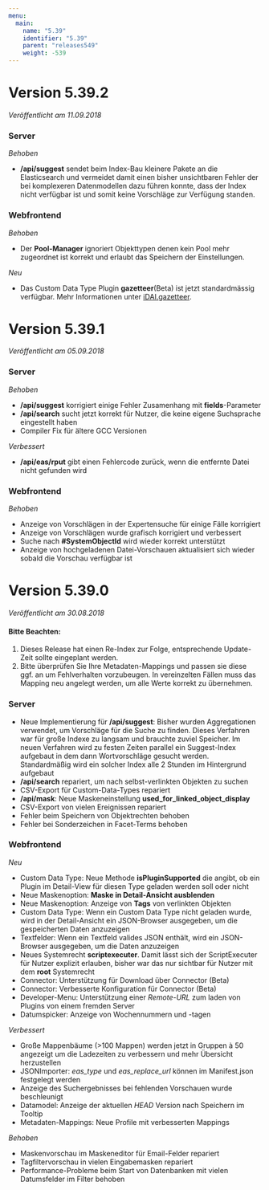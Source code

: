 ```yaml
---
menu:
  main:
    name: "5.39"
    identifier: "5.39"
    parent: "releases549"
    weight: -539
---
```


# Version 5.39.2

*Veröffentlicht am 11.09.2018*

### Server

*Behoben*

* **/api/suggest** sendet beim Index-Bau kleinere Pakete an die Elasticsearch und vermeidet damit einen bisher unsichtbaren Fehler der bei komplexeren Datenmodellen dazu führen konnte, dass der Index nicht verfügbar ist und somit keine Vorschläge zur Verfügung standen.

### Webfrontend

*Behoben*

* Der **Pool-Manager** ignoriert Objekttypen denen kein Pool mehr zugeordnet ist korrekt und erlaubt das Speichern der Einstellungen.

*Neu*

* Das Custom Data Type Plugin **gazetteer**(Beta) ist jetzt standardmässig verfügbar. Mehr Informationen unter [iDAI.gazetteer](https://gazetteer.dainst.org/app/#!/home).

# Version 5.39.1

*Veröffentlicht am 05.09.2018*

### Server

*Behoben*

* **/api/suggest** korrigiert einige Fehler Zusamenhang mit **fields**-Parameter
* **/api/search** sucht jetzt korrekt für Nutzer, die keine eigene Suchsprache eingestellt haben
* Compiler Fix für ältere GCC Versionen

*Verbessert*

* **/api/eas/rput** gibt einen Fehlercode zurück, wenn die entfernte Datei nicht gefunden wird

### Webfrontend

*Behoben*

* Anzeige von Vorschlägen in der Expertensuche für einige Fälle korrigiert
* Anzeige von Vorschlägen wurde grafisch korrigiert und verbessert
* Suche nach **#SystemObjectId** wird wieder korrekt unterstützt
* Anzeige von hochgeladenen Datei-Vorschauen aktualisiert sich wieder sobald die Vorschau verfügbar ist

# Version 5.39.0

*Veröffentlicht am 30.08.2018*

#### Bitte Beachten:

1. Dieses Release hat einen Re-Index zur Folge, entsprechende Update-Zeit sollte eingeplant werden.
2. Bitte überprüfen Sie Ihre Metadaten-Mappings und passen sie diese ggf. an um Fehlverhalten vorzubeugen. In vereinzelten Fällen muss das Mapping neu angelegt werden, um alle Werte korrekt zu übernehmen.

### Server

* Neue Implementierung für **/api/suggest**: Bisher wurden Aggregationen verwendet, um Vorschläge für die Suche zu finden. Dieses Verfahren war für große Indexe zu langsam und brauchte zuviel Speicher. Im neuen Verfahren wird zu festen Zeiten parallel ein Suggest-Index aufgebaut in dem dann Wortvorschläge gesucht werden. Standardmäßig wird ein solcher Index alle 2 Stunden im Hintergrund aufgebaut
* **/api/search** repariert, um nach selbst-verlinkten Objekten zu suchen
* CSV-Export für Custom-Data-Types repariert
* **/api/mask**: Neue Maskeneinstellung **used_for_linked_object_display**
* CSV-Export von vielen Ereignissen repariert
* Fehler beim Speichern von Objektrechten behoben
* Fehler bei Sonderzeichen in Facet-Terms behoben

### Webfrontend

*Neu*

- Custom Data Type: Neue Methode **isPluginSupported** die angibt, ob ein Plugin im Detail-View für diesen Type geladen werden soll oder nicht
- Neue Maskenoption: **Maske in Detail-Ansicht ausblenden**
- Neue Maskenoption: Anzeige von **Tags** von verlinkten Objekten
- Custom Data Type: Wenn ein Custom Data Type nicht geladen wurde, wird in der Detail-Ansicht ein JSON-Browser ausgegeben, um die gespeicherten Daten anzuzeigen
- Textfelder: Wenn ein Textfeld valides JSON enthält, wird ein JSON-Browser ausgegeben, um die Daten anzuzeigen
- Neues Systemrecht **scriptexecuter**. Damit lässt sich der ScriptExecuter für Nutzer explizit erlauben, bisher war das nur sichtbar für Nutzer mit dem **root** Systemrecht
- Connector: Unterstützung für Download über Connector (Beta)
- Connector: Verbesserte Konfiguration für Connector (Beta)
- Developer-Menu: Unterstützung einer *Remote-URL* zum laden von Plugins von einem fremden Server
- Datumspicker: Anzeige von Wochennummern und -tagen

*Verbessert*

* Große Mappenbäume (>100 Mappen) werden jetzt in Gruppen à 50 angezeigt um die Ladezeiten zu verbessern und mehr Übersicht herzustellen
* JSONImporter: *eas_type* und *eas_replace_url* können im Manifest.json festgelegt werden
* Anzeige des Suchergebnisses bei fehlenden Vorschauen wurde beschleunigt
* Datamodel: Anzeige der aktuellen *HEAD* Version nach Speichern im Tooltip
* Metadaten-Mappings: Neue Profile mit verbesserten Mappings

*Behoben*

* Maskenvorschau im Maskeneditor für Email-Felder repariert
* Tagfiltervorschau in vielen Eingabemasken repariert
* Performance-Probleme beim Start von Datenbanken mit vielen Datumsfelder im Filter behoben
